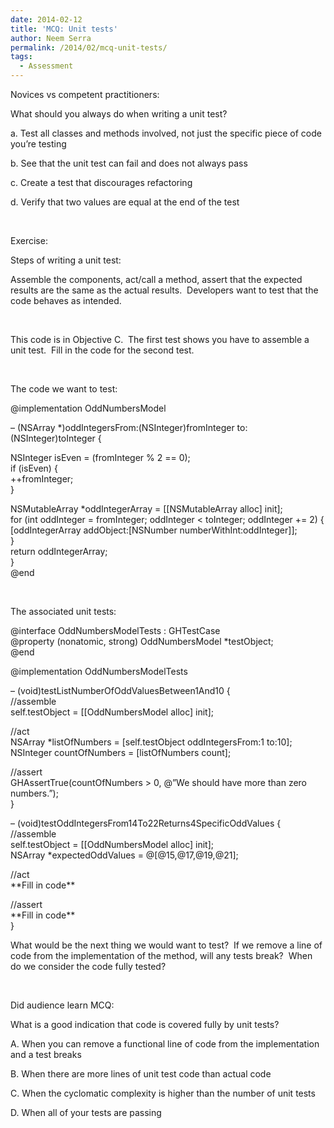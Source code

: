 ```yaml
---
date: 2014-02-12
title: 'MCQ: Unit tests'
author: Neem Serra
permalink: /2014/02/mcq-unit-tests/
tags:
  - Assessment
---
```

Novices vs competent practitioners:

What should you always do when writing a unit test?

a. Test all classes and methods involved, not just the specific piece of code you&#8217;re testing

b. See that the unit test can fail and does not always pass

c. Create a test that discourages refactoring

d. Verify that two values are equal at the end of the test

&nbsp;

Exercise:

Steps of writing a unit test:

Assemble the components, act/call a method, assert that the expected results are the same as the actual results.  Developers want to test that the code behaves as intended.

&nbsp;

This code is in Objective C.  The first test shows you have to assemble a unit test.  Fill in the code for the second test.

&nbsp;

The code we want to test:

@implementation OddNumbersModel

&#8211; (NSArray *)oddIntegersFrom:(NSInteger)fromInteger to:(NSInteger)toInteger {

NSInteger isEven = (fromInteger % 2 == 0);  
if (isEven) {  
++fromInteger;  
}

NSMutableArray *oddIntegerArray = [[NSMutableArray alloc] init];  
for (int oddInteger = fromInteger; oddInteger < toInteger; oddInteger += 2) {  
[oddIntegerArray addObject:[NSNumber numberWithInt:oddInteger]];  
}  
return oddIntegerArray;  
}  
@end

&nbsp;

The associated unit tests:

@interface OddNumbersModelTests : GHTestCase  
@property (nonatomic, strong) OddNumbersModel *testObject;  
@end

@implementation OddNumbersModelTests

&#8211; (void)testListNumberOfOddValuesBetween1And10 {  
//assemble  
self.testObject = [[OddNumbersModel alloc] init];

//act  
NSArray *listOfNumbers = [self.testObject oddIntegersFrom:1 to:10];  
NSInteger countOfNumbers = [listOfNumbers count];

//assert  
GHAssertTrue(countOfNumbers > 0, @&#8221;We should have more than zero numbers.&#8221;);  
}

&#8211; (void)testOddIntegersFrom14To22Returns4SpecificOddValues {  
//assemble  
self.testObject = [[OddNumbersModel alloc] init];  
NSArray *expectedOddValues = @[@15,@17,@19,@21];

//act  
\*\*Fill in code\*\*

//assert  
\*\*Fill in code\*\*  
}

What would be the next thing we would want to test?  If we remove a line of code from the implementation of the method, will any tests break?  When do we consider the code fully tested?

&nbsp;

Did audience learn MCQ:

What is a good indication that code is covered fully by unit tests?

A. When you can remove a functional line of code from the implementation and a test breaks

B. When there are more lines of unit test code than actual code

C. When the cyclomatic complexity is higher than the number of unit tests

D. When all of your tests are passing

&nbsp;
